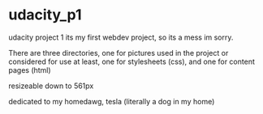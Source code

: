 # udacity_p1
udacity project 1
its my first webdev project, so its a mess im sorry.

There are three directories, one for pictures used in the project or considered for use at least, one for stylesheets (css), 
and one for content pages (html)

resizeable down to 561px

dedicated to my homedawg, tesla (literally a dog in my home)
